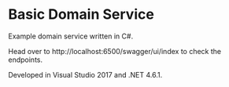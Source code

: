 # Basic Domain Service

Example domain service written in C#.

Head over to http://localhost:6500/swagger/ui/index to check the endpoints.

Developed in Visual Studio 2017 and .NET 4.6.1.

